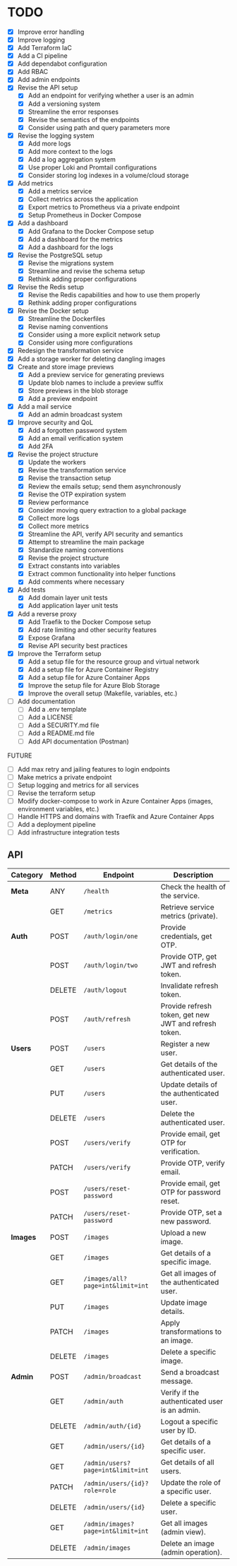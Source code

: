 # TODO

- [X] Improve error handling
- [X] Improve logging
- [X] Add Terraform IaC
- [X] Add a CI pipeline
- [X] Add dependabot configuration
- [X] Add RBAC
- [X] Add admin endpoints
- [X] Revise the API setup
  - [X] Add an endpoint for verifying whether a user is an admin
  - [X] Add a versioning system
  - [X] Streamline the error responses
  - [X] Revise the semantics of the endpoints
  - [X] Consider using path and query parameters more
- [X] Revise the logging system
  - [X] Add more logs
  - [X] Add more context to the logs
  - [X] Add a log aggregation system
  - [X] Use proper Loki and Promtail configurations
  - [X] Consider storing log indexes in a volume/cloud storage
- [X] Add metrics
  - [X] Add a metrics service
  - [X] Collect metrics across the application
  - [X] Export metrics to Prometheus via a private endpoint
  - [X] Setup Prometheus in Docker Compose
- [X] Add a dashboard
  - [X] Add Grafana to the Docker Compose setup
  - [X] Add a dashboard for the metrics
  - [X] Add a dashboard for the logs
- [X] Revise the PostgreSQL setup
  - [X] Revise the migrations system
  - [X] Streamline and revise the schema setup
  - [X] Rethink adding proper configurations
- [x] Revise the Redis setup
  - [X] Revise the Redis capabilities and how to use them properly
  - [X] Rethink adding proper configurations
- [X] Revise the Docker setup
  - [X] Streamline the Dockerfiles
  - [X] Revise naming conventions
  - [X] Consider using a more explicit network setup
  - [X] Consider using more configurations
- [X] Redesign the transformation service
- [X] Add a storage worker for deleting dangling images
- [X] Create and store image previews
  - [X] Add a preview service for generating previews
  - [X] Update blob names to include a preview suffix
  - [X] Store previews in the blob storage
  - [X] Add a preview endpoint
- [X] Add a mail service
  - [X] Add an admin broadcast system
- [X] Improve security and QoL
  - [X] Add a forgotten password system
  - [X] Add an email verification system
  - [X] Add 2FA
- [X] Revise the project structure
  - [X] Update the workers
  - [X] Revise the transformation service
  - [X] Revise the transaction setup
  - [X] Review the emails setup; send them asynchronously
  - [X] Revise the OTP expiration system
  - [X] Review performance
  - [X] Consider moving query extraction to a global package
  - [X] Collect more logs
  - [X] Collect more metrics
  - [X] Streamline the API, verify API security and semantics
  - [X] Attempt to streamline the main package
  - [X] Standardize naming conventions
  - [X] Revise the project structure
  - [X] Extract constants into variables
  - [X] Extract common functionality into helper functions
  - [X] Add comments where necessary
- [X] Add tests
  - [X] Add domain layer unit tests
  - [X] Add application layer unit tests
- [X] Add a reverse proxy
  - [X] Add Traefik to the Docker Compose setup
  - [X] Add rate limiting and other security features
  - [X] Expose Grafana
  - [X] Revise API security best practices
- [X] Improve the Terraform setup
  - [X] Add a setup file for the resource group and virtual network
  - [X] Add a setup file for Azure Container Registry
  - [X] Add a setup file for Azure Container Apps
  - [X] Improve the setup file for Azure Blob Storage
  - [X] Improve the overall setup (Makefile, variables, etc.)
- [ ] Add documentation
  - [ ] Add a .env template
  - [ ] Add a LICENSE
  - [ ] Add a SECURITY.md file
  - [ ] Add a README.md file
  - [ ] Add API documentation (Postman)

FUTURE
- [ ] Add max retry and jailing features to login endpoints
- [ ] Make metrics a private endpoint
- [ ] Setup logging and metrics for all services
- [ ] Revise the terraform setup
- [ ] Modify docker-compose to work in Azure Container Apps (images, environment variables, etc.)
- [ ] Handle HTTPS and domains with Traefik and Azure Container Apps
- [ ] Add a deployment pipeline
- [ ] Add infrastructure integration tests

## API

| **Category** | **Method** | **Endpoint**                       | **Description**                                       |
|--------------|------------|------------------------------------|-------------------------------------------------------|
| **Meta**     | ANY        | `/health`                          | Check the health of the service.                      |
|              | GET        | `/metrics`                         | Retrieve service metrics (private).                   |
| **Auth**     | POST       | `/auth/login/one`                  | Provide credentials, get OTP.                         |
|              | POST       | `/auth/login/two`                  | Provide OTP, get JWT and refresh token.               |
|              | DELETE     | `/auth/logout`                     | Invalidate refresh token.                             |
|              | POST       | `/auth/refresh`                    | Provide refresh token, get new JWT and refresh token. |
| **Users**    | POST       | `/users`                           | Register a new user.                                  |
|              | GET        | `/users`                           | Get details of the authenticated user.                |
|              | PUT        | `/users`                           | Update details of the authenticated user.             |
|              | DELETE     | `/users`                           | Delete the authenticated user.                        |
|              | POST       | `/users/verify`                    | Provide email, get OTP for verification.              |
|              | PATCH      | `/users/verify`                    | Provide OTP, verify email.                            |
|              | POST       | `/users/reset-password`            | Provide email, get OTP for password reset.            |
|              | PATCH      | `/users/reset-password`            | Provide OTP, set a new password.                      |
| **Images**   | POST       | `/images`                          | Upload a new image.                                   |
|              | GET        | `/images`                          | Get details of a specific image.                      |
|              | GET        | `/images/all?page=int&limit=int`   | Get all images of the authenticated user.             |
|              | PUT        | `/images`                          | Update image details.                                 |
|              | PATCH      | `/images`                          | Apply transformations to an image.                    |
|              | DELETE     | `/images`                          | Delete a specific image.                              |
| **Admin**    | POST       | `/admin/broadcast`                 | Send a broadcast message.                             |
|              | GET        | `/admin/auth`                      | Verify if the authenticated user is an admin.         |
|              | DELETE     | `/admin/auth/{id}`                 | Logout a specific user by ID.                         |
|              | GET        | `/admin/users/{id}`                | Get details of a specific user.                       |
|              | GET        | `/admin/users?page=int&limit=int`  | Get details of all users.                             |
|              | PATCH      | `/admin/users/{id}?role=role`      | Update the role of a specific user.                   |
|              | DELETE     | `/admin/users/{id}`                | Delete a specific user.                               |
|              | GET        | `/admin/images?page=int&limit=int` | Get all images (admin view).                          |
|              | DELETE     | `/admin/images`                    | Delete an image (admin operation).                    |
